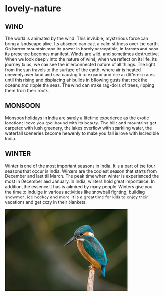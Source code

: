 # lovely-nature
## WIND
The world is animated by the wind. This invisible, mysterious force can bring a landscape alive. Its absence can cast a calm stillness over the earth. On barren mountain tops its power is barely perceptible; in forests and seas its presence becomes manifest.  Winds are wild, and sometimes destructive. When we look deeply into the nature of wind, when we reflect on its life, its journey to us, we can see the interconnected nature of all things. The light from the sun travels to the surface of the earth, where air is heated unevenly over land and sea causing it to expand and rise at different rates until this rising and displacing air builds in billowing gusts that rock the oceans and ripple the seas. The wind can make rag-dolls of trees, ripping them from their roots.
## MONSOON
Monsoon holidays in India are surely a lifetime experience as the exotic locations leave you spellbound with its beauty. The hills and mountains get carpeted with lush greenery, the lakes overflow with sparkling water, the waterfall sceneries become heavenly to make you fall in love with Incredible India.
 ## WINTER
 Winter is one of the most important seasons in India. It is a part of the four seasons that occur in India. Winters are the coolest season that starts from December and last till March. The peak time when winter is experienced the most in December and January. In India, winters hold great importance. In addition, the essence it has is admired by many people. Winters give you the time to indulge in various activities like snowball fighting, building snowmen, ice hockey and more. It is a great time for kids to enjoy their vacations and get cozy in their blankets.
 
 
 
![bird](bird.jpg)

